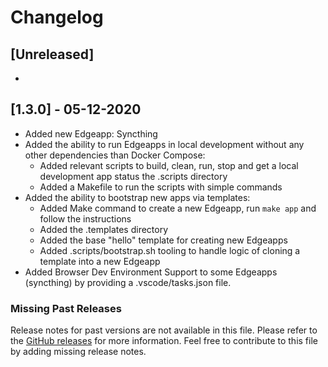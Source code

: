 # Changelog

## [Unreleased]

* 

## [1.3.0] - 05-12-2020

* Added new Edgeapp: Syncthing
* Added the ability to run Edgeapps in local development without any other dependencies than Docker Compose:
    * Added relevant scripts to build, clean, run, stop and get a local development app status the .scripts directory
    * Added a Makefile to run the scripts with simple commands
* Added the ability to bootstrap new apps via templates:
    * Added Make command to create a new Edgeapp, run `make app` and follow the instructions
    * Added the .templates directory
    * Added the base "hello" template for creating new Edgeapps
    * Added .scripts/bootstrap.sh tooling to handle logic of cloning a template into a new Edgeapp
* Added Browser Dev Environment Support to some Edgeapps (syncthing) by providing a .vscode/tasks.json file.

### Missing Past Releases

Release notes for past versions are not available in this file. Please refer to the [GitHub releases](https://hithub.com/edgebox-iot/apps/releases) for more information. Feel free to contribute to this file by adding missing release notes.

